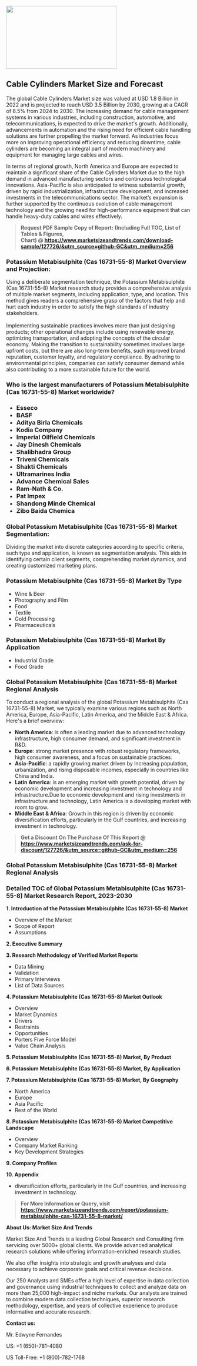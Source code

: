 <p><img class="alignnone size-medium wp-image-20088" src="https://ffe5etoiles.com/wp-content/uploads/2024/12/MST1-300x171.png" alt="" width="300" height="171" /></p><h2>Cable Cylinders Market Size and Forecast</h2><p>The global Cable Cylinders Market size was valued at USD 1.8 Billion in 2022 and is projected to reach USD 3.5 Billion by 2030, growing at a CAGR of 8.5% from 2024 to 2030. The increasing demand for cable management systems in various industries, including construction, automotive, and telecommunications, is expected to drive the market's growth. Additionally, advancements in automation and the rising need for efficient cable handling solutions are further propelling the market forward. As industries focus more on improving operational efficiency and reducing downtime, cable cylinders are becoming an integral part of modern machinery and equipment for managing large cables and wires.</p><p>In terms of regional growth, North America and Europe are expected to maintain a significant share of the Cable Cylinders Market due to the high demand in advanced manufacturing sectors and continuous technological innovations. Asia-Pacific is also anticipated to witness substantial growth, driven by rapid industrialization, infrastructure development, and increased investments in the telecommunications sector. The market’s expansion is further supported by the continuous evolution of cable management technology and the growing need for high-performance equipment that can handle heavy-duty cables and wires effectively.</p></p><blockquote id="" class=""><strong>Request PDF Sample Copy of Report: (Including Full TOC, List of Tables &amp; Figures, Chart)&nbsp;@&nbsp;<strong><a href="https://www.marketsizeandtrends.com/download-sample/127726/&utm_source=github-GC&utm_medium=256" target="_blank">https://www.marketsizeandtrends.com/download-sample/127726/&utm_source=github-GC&utm_medium=256</a></strong></strong></blockquote><h3 id="" class="">Potassium Metabisulphite (Cas 16731-55-8) Market&nbsp;Overview and Projection:</h3><p id="" class="">Using a deliberate segmentation technique, the Potassium Metabisulphite (Cas 16731-55-8) Market research study provides a comprehensive analysis of multiple market segments, including application, type, and location. This method gives readers a comprehensive grasp of the factors that help and hurt each industry in order to satisfy the high standards of industry stakeholders. <br /> <br />Implementing sustainable practices involves more than just designing products; other operational changes include using renewable energy, optimizing transportation, and adopting the concepts of the circular economy. Making the transition to sustainability sometimes involves large upfront costs, but there are also long-term benefits, such improved brand reputation, customer loyalty, and regulatory compliance. By adhering to environmental principles, companies can satisfy consumer demand while also contributing to a more sustainable future for the world.</p><h3 id="" class="">Who is the largest manufacturers of&nbsp;Potassium Metabisulphite (Cas 16731-55-8) Market worldwide?</h3><h3 class=""><p><ul><li>Esseco </li><li> BASF </li><li> Aditya Birla Chemicals </li><li> Kodia Company </li><li> Imperial Oilfield Chemicals </li><li> Jay Dinesh Chemicals </li><li> Shalibhadra Group </li><li> Triveni Chemicals </li><li> Shakti Chemicals </li><li> Ultramarines India </li><li> Advance Chemical Sales </li><li> Ram-Nath & Co. </li><li> Pat Impex </li><li> Shandong Minde Chemical </li><li> Zibo Baida Chemica</li></ul></p></h3><h3 id="" class="">Global&nbsp;Potassium Metabisulphite (Cas 16731-55-8) Market Segmentation:</h3><p id="" class="">Dividing the market into discrete categories according to specific criteria, such type and application, is known as segmentation analysis. This aids in identifying certain client segments, comprehending market dynamics, and creating customized marketing plans.</p><h3 id="" class="">Potassium Metabisulphite (Cas 16731-55-8) Market&nbsp;By Type</h3><p><p><ul><li>Wine & Beer</li><li> Photography and Film</li><li> Food</li><li> Textile</li><li> Gold Processing</li><li> Pharmaceuticals</p></li></ul></p></p><h3 id="" class="">Potassium Metabisulphite (Cas 16731-55-8) Market&nbsp;By Application</h3><p class=""><p><ul><li>Industrial Grade</li><li> Food Grade</li></ul></p></p><h3 id="" class="">Global Potassium Metabisulphite (Cas 16731-55-8) Market Regional Analysis</h3><p id="" class="">To conduct a regional analysis of the global Potassium Metabisulphite (Cas 16731-55-8) Market, we typically examine various regions such as North America, Europe, Asia-Pacific, Latin America, and the Middle East &amp; Africa. Here's a brief overview:</p><ul><li><strong>North America</strong>: is often a leading market due to advanced technology infrastructure, high consumer demand, and significant investment in R&amp;D.</li><li><strong>Europe</strong>: strong market presence with robust regulatory frameworks, high consumer awareness, and a focus on sustainable practices.</li><li><strong>Asia-Pacific</strong>: a rapidly growing market driven by increasing population, urbanization, and rising disposable incomes, especially in countries like China and India.</li><li><strong>Latin America</strong>: is an emerging market with growth potential, driven by economic development and increasing investment in technology and infrastructure.Due to economic development and rising investments in infrastructure and technology, Latin America is a developing market with room to grow.</li><li><strong>Middle East &amp; Africa</strong>: Growth in this region is driven by economic diversification efforts, particularly in the Gulf countries, and increasing investment in technology.</li></ul><blockquote id="" class=""><strong>Get a Discount On The Purchase Of This Report @ <strong><a href="https://www.marketsizeandtrends.com/ask-for-discount/127726/&utm_source=github-GC&utm_medium=256" target="_blank">https://www.marketsizeandtrends.com/ask-for-discount/127726/&utm_source=github-GC&utm_medium=256</a></strong></strong></blockquote><h3 id="" class="">Global Potassium Metabisulphite (Cas 16731-55-8) Market Regional Analysis</h3><h3 id="" class="">Detailed TOC of Global Potassium Metabisulphite (Cas 16731-55-8) Market Research Report, 2023-2030</h3><p id="" class=""><strong>1. Introduction of the Potassium Metabisulphite (Cas 16731-55-8) Market</strong></p><ul><li>Overview of the Market</li><li>Scope of Report</li><li>Assumptions</li></ul><p id="" class=""><strong>2. Executive Summary</strong></p><p id="" class=""><strong>3. Research Methodology of Verified Market Reports</strong></p><ul><li>Data Mining</li><li>Validation</li><li>Primary Interviews</li><li>List of Data Sources</li></ul><p id="" class=""><strong>4. Potassium Metabisulphite (Cas 16731-55-8) Market Outlook</strong></p><ul><li>Overview</li><li>Market Dynamics</li><li>Drivers</li><li>Restraints</li><li>Opportunities</li><li>Porters Five Force Model</li><li>Value Chain Analysis</li></ul><p id="" class=""><strong>5. Potassium Metabisulphite (Cas 16731-55-8) Market, By Product</strong></p><p id="" class=""><strong>6. Potassium Metabisulphite (Cas 16731-55-8) Market, By Application</strong></p><p id="" class=""><strong>7. Potassium Metabisulphite (Cas 16731-55-8) Market, By Geography</strong></p><ul><li>North America</li><li>Europe</li><li>Asia Pacific</li><li>Rest of the World</li></ul><p id="" class=""><strong>8. Potassium Metabisulphite (Cas 16731-55-8) Market Competitive Landscape</strong></p><ul><li>Overview</li><li>Company Market Ranking</li><li>Key Development Strategies</li></ul><p id="" class=""><strong>9. Company Profiles</strong></p><p id="" class=""><strong>10. Appendix</strong></p><ul><li>diversification efforts, particularly in the Gulf countries, and increasing investment in technology.</li></ul><blockquote id="" class=""><strong>For More Information or Query, visit <strong><strong><a href="https://www.marketsizeandtrends.com/report/potassium-metabisulphite-cas-16731-55-8-market/" target="_blank">https://www.marketsizeandtrends.com/report/potassium-metabisulphite-cas-16731-55-8-market/</a></strong></strong></strong></blockquote><p id="" class=""><strong>About Us: Market Size And Trends</strong></p><p id="" class="">Market Size And Trends is a leading Global Research and Consulting firm servicing over 5000+ global clients. We provide advanced analytical research solutions while offering information-enriched research studies.</p><p id="" class="">We also offer insights into strategic and growth analyses and data necessary to achieve corporate goals and critical revenue decisions.</p><p id="" class="">Our 250 Analysts and SMEs offer a high level of expertise in data collection and governance using industrial techniques to collect and analyze data on more than 25,000 high-impact and niche markets. Our analysts are trained to combine modern data collection techniques, superior research methodology, expertise, and years of collective experience to produce informative and accurate research.</p><p id="" class=""><strong>Contact us:</strong></p><p id="" class="">Mr. Edwyne Fernandes</p><p id="" class="">US: +1 (650)-781-4080</p><p id="" class="">US Toll-Free: +1 (800)-782-1768</p>
